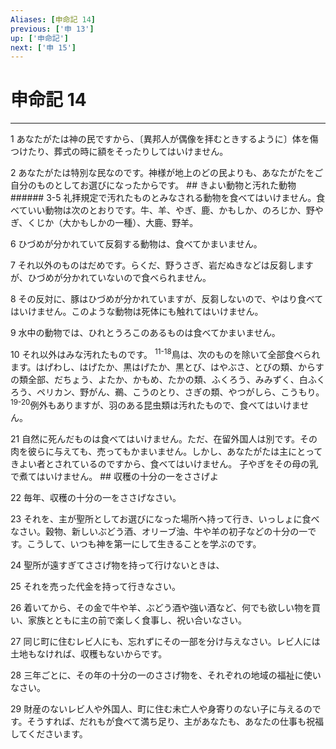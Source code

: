 ```yaml
---
Aliases: [申命記 14]
previous: ['申 13']
up: ['申命記']
next: ['申 15']
---
```

# 申命記 14

***




1 
あなたがたは神の民ですから、〔異邦人が偶像を拝むときするように〕体を傷つけたり、葬式の時に額をそったりしてはいけません。 



2 
あなたがたは特別な民なのです。神様が地上のどの民よりも、あなたがたをご自分のものとしてお選びになったからです。 ## きよい動物と汚れた動物 ###### 3-5 礼拝規定で汚れたものとみなされる動物を食べてはいけません。食べていい動物は次のとおりです。牛、羊、やぎ、鹿、かもしか、のろじか、野やぎ、くじか（大かもしかの一種）、大鹿、野羊。 



6 
ひづめが分かれていて反芻する動物は、食べてかまいません。 



7 
それ以外のものはだめです。らくだ、野うさぎ、岩だぬきなどは反芻しますが、ひづめが分かれていないので食べられません。 



8 
その反対に、豚はひづめが分かれていますが、反芻しないので、やはり食べてはいけません。このような動物は死体にも触れてはいけません。 



9 
水中の動物では、ひれとうろこのあるものは食べてかまいません。 



10 
それ以外はみな汚れたものです。 <sup class="versenum">11-18</sup>鳥は、次のものを除いて全部食べられます。はげわし、はげたか、黒はげたか、黒とび、はやぶさ、とびの類、からすの類全部、だちょう、よたか、かもめ、たかの類、ふくろう、みみずく、白ふくろう、ペリカン、野がん、鵜、こうのとり、さぎの類、やつがしら、こうもり。 <sup class="versenum">19-20</sup>例外もありますが、羽のある昆虫類は汚れたもので、食べてはいけません。 



21 
自然に死んだものは食べてはいけません。ただ、在留外国人は別です。その肉を彼らに与えても、売ってもかまいません。しかし、あなたがたは主にとってきよい者とされているのですから、食べてはいけません。 子やぎをその母の乳で煮てはいけません。 ## 収穫の十分の一をささげよ 



22 
毎年、収穫の十分の一をささげなさい。 



23 
それを、主が聖所としてお選びになった場所へ持って行き、いっしょに食べなさい。穀物、新しいぶどう酒、オリーブ油、牛や羊の初子などの十分の一です。こうして、いつも神を第一にして生きることを学ぶのです。 



24 
聖所が遠すぎてささげ物を持って行けないときは、 



25 
それを売った代金を持って行きなさい。 



26 
着いてから、その金で牛や羊、ぶどう酒や強い酒など、何でも欲しい物を買い、家族とともに主の前で楽しく食事し、祝い合いなさい。 



27 
同じ町に住むレビ人にも、忘れずにその一部を分け与えなさい。レビ人には土地もなければ、収穫もないからです。 



28 
三年ごとに、その年の十分の一のささげ物を、それぞれの地域の福祉に使いなさい。 



29 
財産のないレビ人や外国人、町に住む未亡人や身寄りのない子に与えるのです。そうすれば、だれもが食べて満ち足り、主があなたも、あなたの仕事も祝福してくださいます。
